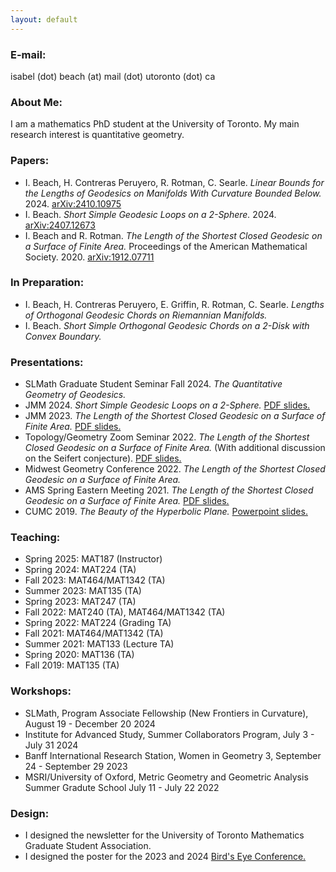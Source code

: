 ```yaml
---
layout: default
---
```

<h3>E-mail:</h3> isabel (dot) beach (at) mail (dot) utoronto (dot) ca

<h3>About Me:</h3> I am a mathematics PhD student at the University of Toronto.
My main research interest is quantitative geometry.

<h3>Papers:</h3>
<ul> 
	<li> 
    I. Beach, H. Contreras Peruyero, R. Rotman, C. Searle. <i>Linear Bounds for the Lengths of Geodesics on Manifolds With Curvature Bounded Below.</i> 2024.
	<a href="https://arxiv.org/abs/2410.10975">arXiv:2410.10975</a>
	</li>
	<li> 
    I. Beach. <i>Short Simple Geodesic Loops on a 2-Sphere.</i> 2024.
	<a href="https://arxiv.org/abs/2407.12673">arXiv:2407.12673</a>
	</li>
	<li> 
	I. Beach and R. Rotman. <i>The Length of the Shortest Closed Geodesic on a Surface of Finite Area.</i> Proceedings of the American Mathematical Society. 2020. 
	<a href="https://arxiv.org/abs/1912.07711">arXiv:1912.07711</a>
	</li>
</ul>

<h3>In Preparation:</h3>
<ul> 
	<li> 
	I. Beach, H. Contreras Peruyero, E. Griffin, R. Rotman, C. Searle. <i>Lengths of Orthogonal Geodesic Chords on Riemannian Manifolds.</i>
	</li>
	<li> 
	I. Beach. <i>Short Simple Orthogonal Geodesic Chords on a 2-Disk with Convex Boundary.</i>
	</li>
</ul>


<h3>Presentations:</h3>
<ul> 
	<li> 
	SLMath Graduate Student Seminar Fall 2024. <i>The Quantitative Geometry of Geodesics.</i>
	</li>
	<li> 
	JMM 2024. <i>Short Simple Geodesic Loops on a 2-Sphere.</i>	<a href="https://ibeach.github.io/files/jmm_2024.pdf">PDF slides.</a>	
	</li>
	<li> 
	JMM 2023. <i>The Length of the Shortest Closed Geodesic on a Surface of Finite Area.</i> <a href="https://ibeach.github.io/files/beach_jmm2023_slides.pdf">PDF slides.</a>	
	</li>
	<li> 
	Topology/Geometry Zoom Seminar 2022. <i>The Length of the Shortest Closed Geodesic on a Surface of Finite Area.</i> (With additional discussion on the Seifert conjecture). <a href="https://ibeach.github.io/files/beach_botvinnik2022_slides.pdf">PDF slides.</a>	
	</li>
	<li> 
	Midwest Geometry Conference 2022. <i>The Length of the Shortest Closed Geodesic on a Surface of Finite Area.</i>
	</li>
	<li> 
	AMS Spring Eastern Meeting 2021. <i>The Length of the Shortest Closed Geodesic on a Surface of Finite Area.</i> <a href="https://ibeach.github.io/files/beach_ams2021_slides.pdf">PDF slides.</a>	
	</li>
	<li> 
	CUMC 2019. <i> The Beauty of the Hyperbolic Plane.</i> <a href="https://ibeach.github.io/files/isabel_hyp_geom_pres.pptx">Powerpoint slides.</a>
	</li>
</ul>

<h3>Teaching:</h3>
<ul> 
	<li> 
	Spring 2025: MAT187 (Instructor)
	</li>
	<li> 
	Spring 2024: MAT224 (TA)
	</li>
	<li> 
	Fall 2023: MAT464/MAT1342 (TA)
	</li>
	<li> 
	Summer 2023: MAT135 (TA)
	</li>
	<li> 
	Spring 2023: MAT247 (TA)
	</li>
	<li> 
	Fall 2022: MAT240 (TA), MAT464/MAT1342 (TA)
	</li>
	<li> 
	Spring 2022: MAT224 (Grading TA)
	</li>
	<li> 
	Fall 2021: MAT464/MAT1342 (TA)
	</li>
	<li> 
	Summer 2021: MAT133 (Lecture TA)
	</li>
	<li> 
	Spring 2020: MAT136 (TA)
	</li>
	<li> 
	Fall 2019: MAT135 (TA)
	</li>
</ul>


<h3>Workshops:</h3>
<ul> 
	<li> 
    SLMath, Program Associate Fellowship (New Frontiers in Curvature), August 19 - December 20 2024
	</li>
	<li> 
    Institute for Advanced Study, Summer Collaborators Program, July 3 - July 31 2024
	</li>
	<li> 
    Banff International Research Station, Women in Geometry 3, September 24 - September 29 2023
	</li>
	<li> 
    MSRI/University of Oxford, Metric Geometry and Geometric Analysis Summer Gradute School July 11 - July 22 2022
	</li>
</ul>


<h3>Design:</h3>
<ul> 
	<li> 
	I designed the newsletter for the University of Toronto Mathematics Graduate Student Association.
	</li>
	<li> 
	I designed the poster for the 2023 and 2024 <a href="https://ibeach.github.io/files/birds_eye.pdf">Bird's Eye Conference.</a>
	</li>
</ul>
